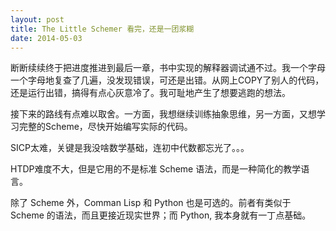 ```yaml
---
layout: post
title: The Little Schemer 看完，还是一团浆糊
date: 2014-05-03
---
```


断断续续终于把进度推进到最后一章，书中实现的解释器调试通不过。我一个字母一个字母地复查了几遍，没发现错误，可还是出错。从网上COPY了别人的代码，还是运行出错，搞得有点心灰意冷了。我可耻地产生了想要逃跑的想法。

接下来的路线有点难以取舍。一方面，我想继续训练抽象思维，另一方面，又想学习完整的Scheme，尽快开始编写实际的代码。

SICP太难，关键是我没啥数学基础，连初中代数都忘光了。。。

HTDP难度不大，但是它用的不是标准 Scheme 语法，而是一种简化的教学语言。

除了 Scheme 外，Comman Lisp 和 Python 也是可选的。前者有类似于 Scheme 的语法，而且更接近现实世界；而 Python, 我本身就有一丁点基础。